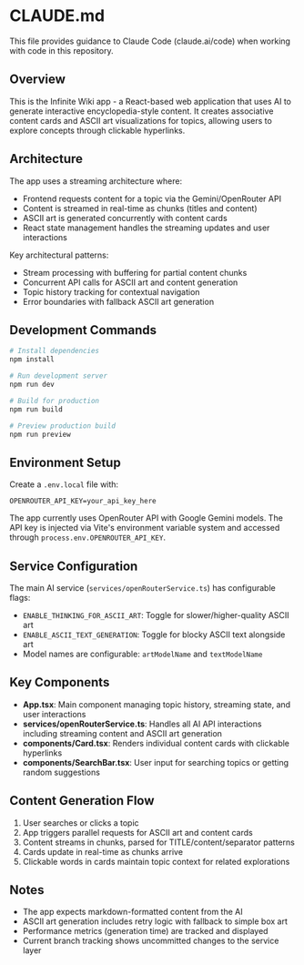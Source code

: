 # CLAUDE.md

This file provides guidance to Claude Code (claude.ai/code) when working with code in this repository.

## Overview

This is the Infinite Wiki app - a React-based web application that uses AI to generate interactive encyclopedia-style content. It creates associative content cards and ASCII art visualizations for topics, allowing users to explore concepts through clickable hyperlinks.

## Architecture

The app uses a streaming architecture where:
- Frontend requests content for a topic via the Gemini/OpenRouter API
- Content is streamed in real-time as chunks (titles and content) 
- ASCII art is generated concurrently with content cards
- React state management handles the streaming updates and user interactions

Key architectural patterns:
- Stream processing with buffering for partial content chunks
- Concurrent API calls for ASCII art and content generation
- Topic history tracking for contextual navigation
- Error boundaries with fallback ASCII art generation

## Development Commands

```bash
# Install dependencies
npm install

# Run development server
npm run dev

# Build for production
npm run build

# Preview production build
npm run preview
```

## Environment Setup

Create a `.env.local` file with:
```
OPENROUTER_API_KEY=your_api_key_here
```

The app currently uses OpenRouter API with Google Gemini models. The API key is injected via Vite's environment variable system and accessed through `process.env.OPENROUTER_API_KEY`.

## Service Configuration

The main AI service (`services/openRouterService.ts`) has configurable flags:
- `ENABLE_THINKING_FOR_ASCII_ART`: Toggle for slower/higher-quality ASCII art
- `ENABLE_ASCII_TEXT_GENERATION`: Toggle for blocky ASCII text alongside art
- Model names are configurable: `artModelName` and `textModelName`

## Key Components

- **App.tsx**: Main component managing topic history, streaming state, and user interactions
- **services/openRouterService.ts**: Handles all AI API interactions including streaming content and ASCII art generation
- **components/Card.tsx**: Renders individual content cards with clickable hyperlinks
- **components/SearchBar.tsx**: User input for searching topics or getting random suggestions

## Content Generation Flow

1. User searches or clicks a topic
2. App triggers parallel requests for ASCII art and content cards
3. Content streams in chunks, parsed for TITLE/content/separator patterns
4. Cards update in real-time as chunks arrive
5. Clickable words in cards maintain topic context for related explorations

## Notes

- The app expects markdown-formatted content from the AI
- ASCII art generation includes retry logic with fallback to simple box art
- Performance metrics (generation time) are tracked and displayed
- Current branch tracking shows uncommitted changes to the service layer